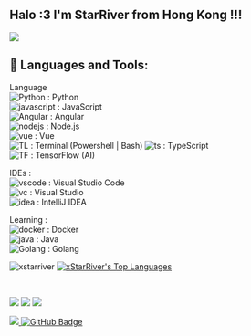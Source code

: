<h2 align="left">Halo :3 I'm StarRiver from Hong Kong !!!</h2>
<p><img class="dcimg" src="https://discord.c99.nl/widget/theme-3/309228232937439232.png"></p>

## 🚀 Languages and Tools:
Language  
![Python](https://badges.aleen42.com/src/python.svg) : Python   
![javascript](https://badges.aleen42.com/src/javascript.svg) : JavaScript  
![Angular](https://badges.aleen42.com/src/angular.svg) : Angular  
![nodejs](https://badges.aleen42.com/src/node.svg) : Node.js  
![vue](https://badges.aleen42.com/src/vue.svg) : Vue  
![TL](https://badges.aleen42.com/src/cli.svg) : Terminal (Powershell | Bash)
![ts](https://badges.aleen42.com/src/typescript.svg) : TypeScript  
![TF](https://badges.aleen42.com/src/tensorflow.svg) : TensorFlow (AI)


IDEs :  
![vscode](https://badges.aleen42.com/src/visual_studio_code.svg) : Visual Studio Code  
![vc](https://badges.aleen42.com/src/visual_studio.svg) : Visual Studio  
![idea](https://badges.aleen42.com/src/idea.svg) : IntelliJ IDEA

Learning :  
![docker](https://badges.aleen42.com/src/docker.svg) : Docker  
![java](https://badges.aleen42.com/src/java.svg) : Java  
![Golang](https://badges.aleen42.com/src/golang.svg) : Golang
<br/>

![xstarriver](https://github-readme-stats.vercel.app/api/?username=xstarriver&show_icons=true&bg_color=23272A&title_color=FF73F1&text_color=FFC0CB&icon_color=9B84EE&count_private=true&include_all_commits=true&border_color=fAA61A&border_radius=10)
 <a href="https://github.com/xStarRiver/github-readme-stats"><img alt="xStarRiver's Top Languages" src="https://github-readme-stats.vercel.app/api/top-langs/?username=xStarRiver&langs_count=8&count_private=true&layout=compact&theme=react&hide_border=true&border_color=fAA61A&bg_color=0D1117" /></a>

<br/>
<p align="left">

<a href = "https://www.instagram.com/xstarriver/"><img src="https://badges.aleen42.com/src/instagram.svg"/></a>
<a href = "https://www.youtube.com/c/xStarRiver"><img src="https://badges.aleen42.com/src/youtube.svg"/></a>
<a href = ""><img src="https://badges.aleen42.com/src/discord.svg"/></a>
</p>

<a href="https://github.com/Meghna-DAS/github-profile-views-counter">
    <img src="https://komarev.com/ghpvc/?username=xStarRiver">
</a>
<a href="https://github.com/xStarRiver?tab=followers"><img src="https://img.shields.io/github/followers/xStarRiver?label=Followers&style=social" alt="GitHub Badge"></a>

